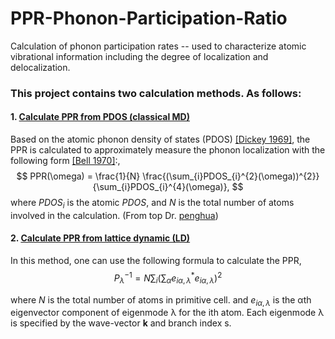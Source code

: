 # PPR-Phonon-Participation-Ratio
Calculation of phonon participation rates -- used to characterize atomic vibrational information including the degree of localization and delocalization.

### This project contains two calculation methods. As follows:

#### 1. [Calculate PPR from PDOS (classical MD)](https://github.com/Tingliangstu/PPR-Phonon-Participation-Ratio/tree/main/Calculate%20from%20PDOS)

Based on the atomic phonon density of states (PDOS) [[Dickey 1969]](https://doi.org/10.1103/PhysRev.188.1407), the PPR is calculated to approximately measure the phonon localization with the following form [[Bell 1970]](https://doi.org/10.1039/DF9705000055):,
$$
PPR(\omega) = \frac{1}{N} \frac{(\sum_{i}PDOS_{i}^{2}(\omega))^{2}}{\sum_{i}PDOS_{i}^{4}(\omega)},
$$
where *$PDOS_{i}$* is the atomic *PDOS*, and *N* is the total number of atoms involved in the calculation. (From top Dr. [penghua](https://github.com/hityingph/Tutorial-on-atomic-simulations/blob/main/Phonon%20Participation%20Ratios/Phonon%20Participation%20Ratios.ipynb))

#### 2. [Calculate PPR from lattice dynamic (LD)](https://github.com/Tingliangstu/PPR-Phonon-Participation-Ratio/tree/main/Calculate%20from%20LD)

In this method, one can use the following formula to calculate the PPR,  
$$
P_{\lambda}^{-1}=N \sum_{i}\left(\sum_{\alpha} e_{i \alpha, \lambda}^{*} e_{i \alpha, \lambda}\right)^{2}
$$

where *N* is the total number of atoms in primitive cell. and $e_{i \alpha, \lambda}$ is the αth eigenvector component of eigenmode λ for the ith atom. Each eigenmode λ is specified by the wave-vector **k** and branch index s. 

